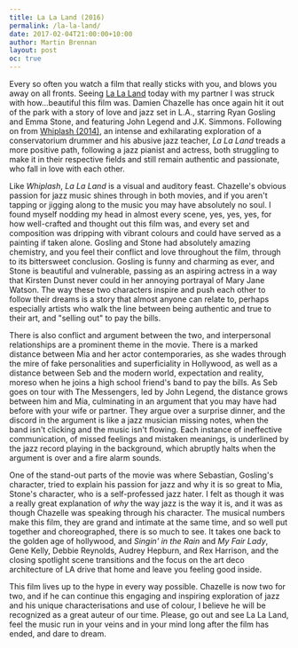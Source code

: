 ```yaml
---
title: La La Land (2016)
permalink: /la-la-land/
date: 2017-02-04T21:00:00+10:00
author: Martin Brennan
layout: post
oc: true
---
```


Every so often you watch a film that really sticks with you, and blows you away on all fronts. Seeing [La La Land](https://en.wikipedia.org/wiki/La_La_Land_(film)) today with my partner I was struck with how...beautiful this film was. Damien Chazelle has once again hit it out of the park with a story of love and jazz set in L.A., starring Ryan Gosling and Emma Stone, and featuring John Legend and J.K. Simmons. Following on from [Whiplash (2014)](https://en.wikipedia.org/wiki/Whiplash_(2014_film)), an intense and exhilarating exploration of a conservatorium drummer and his abusive jazz teacher, _La La Land_ treads a more positive path, following a jazz pianist and actress, both struggling to make it in their respective fields and still remain authentic and passionate, who fall in love with each other.<!--more-->

Like _Whiplash_, _La La Land_ is a visual and auditory feast. Chazelle's obvious passion for jazz music shines through in both movies, and if you aren't tapping or jigging along to the music you may have absolutely no soul. I found myself nodding my head in almost every scene, yes, yes, yes, for how well-crafted and thought out this film was, and every set and composition was dripping with vibrant colours and could have served as a painting if taken alone. Gosling and Stone had absolutely amazing chemistry, and you feel their conflict and love throughout the film, through to its bittersweet conclusion. Gosling is funny and charming as ever, and Stone is beautiful and vulnerable, passing as an aspiring actress in a way that Kirsten Dunst never could in her annoying portrayal of Mary Jane Watson. The way these two characters inspire and push each other to follow their dreams is a story that almost anyone can relate to, perhaps especially artists who walk the line between being authentic and true to their art, and "selling out" to pay the bills.

There is also conflict and argument between the two, and interpersonal relationships are a prominent theme in the movie. There is a marked distance between Mia and her actor contemporaries, as she wades through the mire of fake personalities and superficiality in Hollywood, as well as a distance between Seb and the modern world, expectation and reality, moreso when he joins a high school friend's band to pay the bills. As Seb goes on tour with The Messengers, led by John Legend, the distance grows between him and Mia, culminating in an argument that you may have had before with your wife or partner. They argue over a surprise dinner, and the discord in the argument is like a jazz musician missing notes, when the band isn't clicking and the music isn't flowing. Each instance of ineffective communication, of missed feelings and mistaken meanings, is underlined by the jazz record playing in the background, which abruptly halts when the argument is over and a fire alarm sounds.

One of the stand-out parts of the movie was where Sebastian, Gosling's character, tried to explain his passion for jazz and why it is so great to Mia, Stone's character, who is a self-professed jazz hater. I felt as though it was a really great explanation of _why_ the way jazz is the way it is, and it was as though Chazelle was speaking through his character. The musical numbers make this film, they are grand and intimate at the same time, and so well put together and choreographed, there is so much to see. It takes one back to the golden age of hollywood, and _Singin' in the Rain_ and _My Fair Lady_, Gene Kelly, Debbie Reynolds, Audrey Hepburn, and Rex Harrison, and the closing spotlight scene transitions and the focus on the art deco architecture of LA drive that home and leave you feeling good inside.

This film lives up to the hype in every way possible. Chazelle is now two for two, and if he can continue this engaging and inspiring exploration of jazz and his unique characterisations and use of colour, I believe he will be recognized as a great auteur of our time. Please, go out and see La La Land, feel the music run in your veins and in your mind long after the film has ended, and dare to dream.
